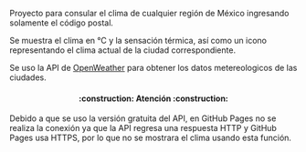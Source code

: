 Proyecto para consular el clima de cualquier región de México ingresando solamente el código postal.

Se muestra el clima en °C y la sensación térmica, así como un icono representando el clima actual de la ciudad correspondiente.

Se uso la API de [OpenWeather](https://openweathermap.org/api) para obtener los datos metereologicos de las ciudades.

<h4 align="center">
:construction: Atención :construction:
</h4>

Debido a que se uso la versión gratuita del API, en GitHub Pages no se realiza la conexión ya que la API regresa una respuesta HTTP y GitHub Pages usa HTTPS, por lo que no se mostrara el clima usando esta función.


